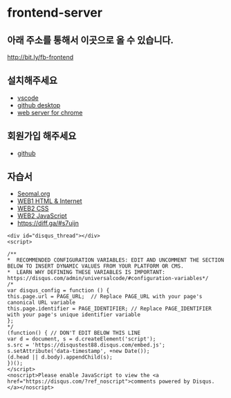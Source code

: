 

# frontend-server

## 아래 주소를 통해서 이곳으로 올 수 있습니다. 
http://bit.ly/fb-frontend


## 설치해주세요
- [vscode](https://code.visualstudio.com/)
- [github desktop](https://desktop.github.com/)
- [web server for chrome](https://chrome.google.com/webstore/detail/web-server-for-chrome/ofhbbkphhbklhfoeikjpcbhemlocgigb)

## 회원가입 해주세요
- [github](https://github.com)

## 자습서
- [Seomal.org](https://seomal.org)
- [WEB1 HTML & Internet](https://opentutorials.org/course/3084)
- [WEB2 CSS](https://opentutorials.org/course/3086)
- [WEB2 JavaScript](https://opentutorials.org/course/3085)
- https://diff.ga/#s7uijn
```
<div id="disqus_thread"></div>
<script>

/**
*  RECOMMENDED CONFIGURATION VARIABLES: EDIT AND UNCOMMENT THE SECTION BELOW TO INSERT DYNAMIC VALUES FROM YOUR PLATFORM OR CMS.
*  LEARN WHY DEFINING THESE VARIABLES IS IMPORTANT: https://disqus.com/admin/universalcode/#configuration-variables*/
/*
var disqus_config = function () {
this.page.url = PAGE_URL;  // Replace PAGE_URL with your page's canonical URL variable
this.page.identifier = PAGE_IDENTIFIER; // Replace PAGE_IDENTIFIER with your page's unique identifier variable
};
*/
(function() { // DON'T EDIT BELOW THIS LINE
var d = document, s = d.createElement('script');
s.src = 'https://disqustest88.disqus.com/embed.js';
s.setAttribute('data-timestamp', +new Date());
(d.head || d.body).appendChild(s);
})();
</script>
<noscript>Please enable JavaScript to view the <a href="https://disqus.com/?ref_noscript">comments powered by Disqus.</a></noscript>
                            
```
